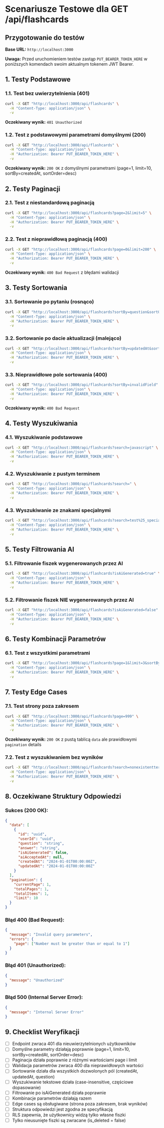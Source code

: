 # Scenariusze Testowe dla GET /api/flashcards

## Przygotowanie do testów

**Base URL:** `http://localhost:3000`

**Uwaga:** Przed uruchomieniem testów zastąp `PUT_BEARER_TOKEN_HERE` w poniższych komendach swoim aktualnym tokenem JWT Bearer.

## 1. Testy Podstawowe

### 1.1. Test bez uwierzytelnienia (401)
```bash
curl -X GET "http://localhost:3000/api/flashcards" \
  -H "Content-Type: application/json" \
  -v
```
**Oczekiwany wynik:** `401 Unauthorized`

### 1.2. Test z podstawowymi parametrami domyślnymi (200)
```bash
curl -X GET "http://localhost:3000/api/flashcards" \
  -H "Content-Type: application/json" \
  -H "Authorization: Bearer PUT_BEARER_TOKEN_HERE" \
  -v
```
**Oczekiwany wynik:** `200 OK` z domyślnymi parametrami (page=1, limit=10, sortBy=createdAt, sortOrder=desc)

## 2. Testy Paginacji

### 2.1. Test z niestandardową paginacją
```bash
curl -X GET "http://localhost:3000/api/flashcards?page=2&limit=5" \
  -H "Content-Type: application/json" \
  -H "Authorization: Bearer PUT_BEARER_TOKEN_HERE" \
  -v
```

### 2.2. Test z nieprawidłową paginacją (400)
```bash
curl -X GET "http://localhost:3000/api/flashcards?page=0&limit=200" \
  -H "Content-Type: application/json" \
  -H "Authorization: Bearer PUT_BEARER_TOKEN_HERE" \
  -v
```
**Oczekiwany wynik:** `400 Bad Request` z błędami walidacji

## 3. Testy Sortowania

### 3.1. Sortowanie po pytaniu (rosnąco)
```bash
curl -X GET "http://localhost:3000/api/flashcards?sortBy=question&sortOrder=asc" \
  -H "Content-Type: application/json" \
  -H "Authorization: Bearer PUT_BEARER_TOKEN_HERE" \
  -v
```

### 3.2. Sortowanie po dacie aktualizacji (malejąco)
```bash
curl -X GET "http://localhost:3000/api/flashcards?sortBy=updatedAt&sortOrder=desc" \
  -H "Content-Type: application/json" \
  -H "Authorization: Bearer PUT_BEARER_TOKEN_HERE" \
  -v
```

### 3.3. Nieprawidłowe pole sortowania (400)
```bash
curl -X GET "http://localhost:3000/api/flashcards?sortBy=invalidField" \
  -H "Content-Type: application/json" \
  -H "Authorization: Bearer PUT_BEARER_TOKEN_HERE" \
  -v
```
**Oczekiwany wynik:** `400 Bad Request`

## 4. Testy Wyszukiwania

### 4.1. Wyszukiwanie podstawowe
```bash
curl -X GET "http://localhost:3000/api/flashcards?search=javascript" \
  -H "Content-Type: application/json" \
  -H "Authorization: Bearer PUT_BEARER_TOKEN_HERE" \
  -v
```

### 4.2. Wyszukiwanie z pustym terminem
```bash
curl -X GET "http://localhost:3000/api/flashcards?search=" \
  -H "Content-Type: application/json" \
  -H "Authorization: Bearer PUT_BEARER_TOKEN_HERE" \
  -v
```

### 4.3. Wyszukiwanie ze znakami specjalnymi
```bash
curl -X GET "http://localhost:3000/api/flashcards?search=test%25_special" \
  -H "Content-Type: application/json" \
  -H "Authorization: Bearer PUT_BEARER_TOKEN_HERE" \
  -v
```

## 5. Testy Filtrowania AI

### 5.1. Filtrowanie fiszek wygenerowanych przez AI
```bash
curl -X GET "http://localhost:3000/api/flashcards?isAiGenerated=true" \
  -H "Content-Type: application/json" \
  -H "Authorization: Bearer PUT_BEARER_TOKEN_HERE" \
  -v
```

### 5.2. Filtrowanie fiszek NIE wygenerowanych przez AI
```bash
curl -X GET "http://localhost:3000/api/flashcards?isAiGenerated=false" \
  -H "Content-Type: application/json" \
  -H "Authorization: Bearer PUT_BEARER_TOKEN_HERE" \
  -v
```

## 6. Testy Kombinacji Parametrów

### 6.1. Test z wszystkimi parametrami
```bash
curl -X GET "http://localhost:3000/api/flashcards?page=1&limit=3&sortBy=question&sortOrder=asc&search=test&isAiGenerated=false" \
  -H "Content-Type: application/json" \
  -H "Authorization: Bearer PUT_BEARER_TOKEN_HERE" \
  -v
```

## 7. Testy Edge Cases

### 7.1. Test strony poza zakresem
```bash
curl -X GET "http://localhost:3000/api/flashcards?page=999" \
  -H "Content-Type: application/json" \
  -H "Authorization: Bearer PUT_BEARER_TOKEN_HERE" \
  -v
```
**Oczekiwany wynik:** `200 OK` z pustą tablicą `data` ale prawidłowymi `pagination` details

### 7.2. Test z wyszukiwaniem bez wyników
```bash
curl -X GET "http://localhost:3000/api/flashcards?search=nonexistentterm12345" \
  -H "Content-Type: application/json" \
  -H "Authorization: Bearer PUT_BEARER_TOKEN_HERE" \
  -v
```

## 8. Oczekiwane Struktury Odpowiedzi

### Sukces (200 OK):
```json
{
  "data": [
    {
      "id": "uuid",
      "userId": "uuid", 
      "question": "string",
      "answer": "string",
      "isAiGenerated": false,
      "aiAcceptedAt": null,
      "createdAt": "2024-01-01T00:00:00Z",
      "updatedAt": "2024-01-01T00:00:00Z"
    }
  ],
  "pagination": {
    "currentPage": 1,
    "totalPages": 1,
    "totalItems": 1,
    "limit": 10
  }
}
```

### Błąd 400 (Bad Request):
```json
{
  "message": "Invalid query parameters",
  "errors": {
    "page": ["Number must be greater than or equal to 1"]
  }
}
```

### Błąd 401 (Unauthorized):
```json
{
  "message": "Unauthorized"
}
```

### Błąd 500 (Internal Server Error):
```json
{
  "message": "Internal Server Error"
}
```

## 9. Checklist Weryfikacji

- [ ] Endpoint zwraca 401 dla nieuwierzytelnionych użytkowników
- [ ] Domyślne parametry działają poprawnie (page=1, limit=10, sortBy=createdAt, sortOrder=desc)
- [ ] Paginacja działa poprawnie z różnymi wartościami page i limit
- [ ] Walidacja parametrów zwraca 400 dla nieprawidłowych wartości
- [ ] Sortowanie działa dla wszystkich dozwolonych pól (createdAt, updatedAt, question)
- [ ] Wyszukiwanie tekstowe działa (case-insensitive, częściowe dopasowanie)
- [ ] Filtrowanie po isAiGenerated działa poprawnie
- [ ] Kombinacje parametrów działają razem
- [ ] Edge cases są obsługiwane (strona poza zakresem, brak wyników)
- [ ] Struktura odpowiedzi jest zgodna ze specyfikacją
- [ ] RLS zapewnia, że użytkownicy widzą tylko własne fiszki
- [ ] Tylko nieusunięte fiszki są zwracane (is_deleted = false) 